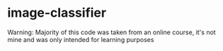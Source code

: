 # image-classifier
Warning: Majority of this code was taken from an online course, it's not mine and was only intended for learning purposes
